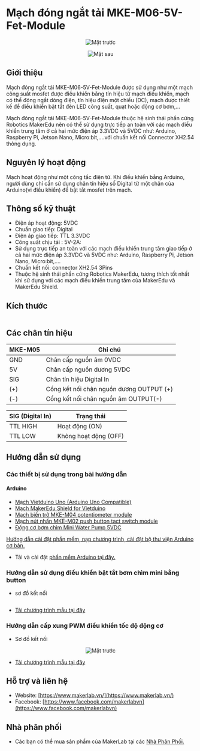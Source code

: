 # Mạch đóng ngắt tải MKE-M06-5V-Fet-Module 

<!-- ![](/image/MKE-M06_1.png) -->
<p align="center"> <img src="image/MKE-M06_1.png" alt="Mặt trước" /> </p>
<p align="center"> <img src="image/MKE-M06_2.png" alt="Mặt sau" /> </p>


## Giới thiệu

Mạch đóng ngắt tải MKE-M06-5V-Fet-Module  được sử dụng như một mạch công suất mosfet được điều khiển bằng tín hiệu từ mạch điều khiển, mạch có thể đóng ngắt dòng điện, tín hiệu điện một chiều (DC), mạch được thiết kế để điều khiển bật tắt đèn LED công suất, quạt hoặc động cơ bơm,...

Mạch đóng ngắt tải MKE-M06-5V-Fet-Module  thuộc hệ sinh thái phần cứng Robotics MakerEdu nên có thể sử dụng trực tiếp an toàn với các mạch điều khiển trung tâm ở cả hai mức điện áp 3.3VDC và 5VDC như: Arduino, Raspberry Pi, Jetson Nano, Micro:bit,....với chuẩn kết nối Connector XH2.54 thông dụng.

## Nguyên lý hoạt động

Mạch hoạt động như một công tắc điện tử. Khi điều khiển bằng Arduino, người dùng chỉ cần sử dụng chân tín hiệu số Digital từ một chân của Arduino(vi điều khiển) để bật tắt mosfet trên mạch. 

## Thông số kỹ thuật

- Điện áp hoạt động: 5VDC
- Chuẩn giao tiếp: Digital
- Điện áp giao tiếp: TTL 3.3VDC 
- Công suất chịu tải : 5V-2A:
- Sử dụng trực tiếp an toàn với các mạch điều khiển trung tâm giao tiếp ở cả hai mức điện áp 3.3VDC và 5VDC như: Arduino, Raspberry Pi, Jetson Nano, Micro:bit,....
- Chuẩn kết nối: connector XH2.54 3Pins
- Thuộc hệ sinh thái phần cứng Robotics MakerEdu, tương thích tốt nhất khi sử dụng với các mạch điều khiển trung tâm của MakerEdu và MakerEdu Shield.

## Kích thước
<p align="center"> <img src="image/MKE-M06_3.PNG" alt="" /> </p>


<!-- ![](image/MKE-M06_3.PNG) -->

## Các chân tín hiệu
<!-- <p align="center"> <img src="image/MKE-M06_4.png" alt="" /> </p> -->

 <!-- ![](/image/MKE_M05_4.jpg  ) -->

<table><thead>
  <tr>
    <th>MKE-M05</th>
    <th>Ghi chú</th>
  </tr></thead>
<tbody>
  <tr>
    <td>GND</td>
    <td>Chân cấp nguồn âm 0VDC</td>
  </tr>
  <tr>
    <td>5V</td>
    <td>Chân cấp nguồn dương 5VDC</td>
  </tr>
  <tr>
    <td>SIG</td>
    <td>Chân tín hiệu Digital In</td>
  </tr>
  <tr>
    <td>(+)</td>
    <td>Cổng kết nối chân nguồn dương OUTPUT (+) </td>
  </tr>
  <tr>
    <td>(-)</td>
    <td>Cổng kết nối chân nguồn âm OUTPUT(-)</td>
  </tr>
  <tr>
  
  </tr>
</tbody>
</table>

<table><thead>
  <tr>
    <th>SIG (Digital In)</th>
    <th>Trạng thái</th>
  </tr></thead>
<tbody>
  <tr>
    <td>TTL HIGH</td>
    <td> Hoạt động (ON)</td>
  </tr>
  <tr>
    <td>TTL LOW</td>
    <td>Không hoạt động (OFF)</td>
  </tr>
</tbody>
</table>

## Hướng dẫn sử dụng

### Các thiết bị sử dụng trong bài hướng dẫn

#### Arduino

- [Mạch Vietduino Uno (Arduino Uno Compatible)](https://www.makerlab.vn/vuno)
- [Mạch MakerEdu Shield for Vietduino](https://www.makerlab.vn/vietduinosd)
- [Mạch biến trở MKE-M04 potentiometer module](https://github.com/productmakerlabvn/MKE-M04-Potentiometer-Module)
- [Mạch nút nhấn MKE-M02 push button tact switch module](https://www.makerlab.vn/mkem02)
- [Động cơ bơm chìm Mini Water Pump 5VDC](https://hshop.vn/dong-co-bom-chim-mini-5vdc)

<!-- 
#### mBlock

- [Mạch MakerEdu Creator (Arduino Uno Compatible)](https://www.makerlab.vn/creator)
- [Mạch màn hình MKE-M07 LCD1602 I2C Display Module](https://www.makerlab.vn/mkem07)
- [Mạch nút nhấn MKE-M02 push button tact switch module](https://www.makerlab.vn/mkem02)

#### Micro:bit:

- [Mạch Micro:bit V2](https://hshop.vn/products/kit-hoc-lap-trinh-stem-cho-tre-em-micro-bit-v2) hoặc các phiên bản tương thích.
- [Mạch MakerEdu Shield for Micro:bit](https://www.makerlab.vn/microbitsd)
- [Mạch màn hình MKE-M07 LCD1602 I2C Display Module](https://www.makerlab.vn/mkem07)
- [Mạch nút nhấn MKE-M02 push button tact switch module](https://www.makerlab.vn/mkem02) -->
[Hướng dẫn cài đặt phần mềm, nạp chương trình, cài đặt bộ thư viện Arduino cơ bản.](https://github.com/makerlabvn/Arduino-Vietduino)
- Tải và cài đặt [phần mềm Arduino tại đây.](https://www.arduino.cc/en/software)
### Hướng dẫn sử dụng điều khiển bật tắt bơm chìm mini bằng button
- sơ đồ kết nối
<!-- ![](/image/MKE-M06_4.png) -->
<p align="center"> <img src="image/MKE-M06_4.png" alt="" /> </p>

- [Tải chương trình mẫu tại đây](arduino/MKE_M06_Button_Control/MKE_M06_Button_Control.ino)

### Hướng dẫn cấp xung PWM điều khiển tốc độ động cơ 
- Sơ đồ kết nối
<p align="center"> <img src="image/MKE-M06_5.png" alt="Mặt trước" /> </p>
<!-- ![](/image/MKE-M06_5.png) -->

- [Tải chương trình mẫu tại đây](<arduino/MKE_M06_PWM_Control copy/MKE_M06_PWM_Control.ino>)



## Hỗ trợ và liên hệ

- Website: [https://www.makerlab.vn/](https://www.makerlab.vn/)
- Facebook: [https://www.facebook.com/makerlabvn](https://www.facebook.com/makerlabvn)

## Nhà phân phối

- Các bạn có thể mua sản phẩm của MakerLab tại các [Nhà Phân Phối.](https://www.makerlab.vn/distributor/)

